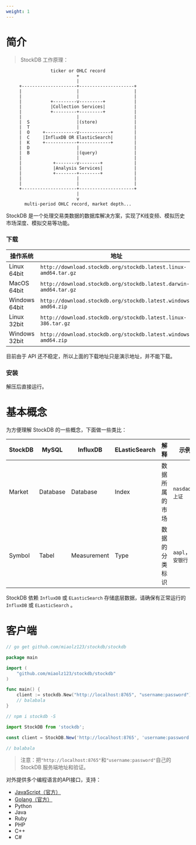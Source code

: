 ```yaml
---
weight: 1
---
```


# 简介

> StockDB 工作原理：

```
                 ticker or OHLC record
                           +
                           |
     +---------------------+---------------------+
     |                     |                     |
     |                     |                     |
     |           +---------v---------+           |
     |           |Collection Services|           |
     |           +---------+---------+           |
     |                     |                     |
     |  S                  |(store)              |
     |  T                  |                     |
     |  O     +------------v------------+        |
     |  C     |InfluxDB OR ElasticSearch|        |
     |  K     +------------+------------+        |
     |  D                  |                     |
     |  B                  |(query)              |
     |                     |                     |
     |            +--------v--------+            |
     |            |Analysis Services|            |
     |            +--------+--------+            |
     |                     |                     |
     |                     |                     |
     +---------------------+---------------------+
                           |
                           v
       multi-period OHLC record, market depth...
```

StockDB 是一个处理交易类数据的数据库解决方案，实现了K线变频、模拟历史市场深度、模拟交易等功能。

### 下载

| 操作系统 | 地址 |
| -------- | ---- |
| Linux 64bit | `http://download.stockdb.org/stockdb.latest.linux-amd64.tar.gz` |
| MacOS 64bit | `http://download.stockdb.org/stockdb.latest.darwin-amd64.tar.gz` |
| Windows 64bit | `http://download.stockdb.org/stockdb.latest.windows-amd64.zip` |
| Linux 32bit | `http://download.stockdb.org/stockdb.latest.linux-386.tar.gz` |
| Windows 32bit | `http://download.stockdb.org/stockdb.latest.windows-amd64.zip` |

<aside class="warning">
目前由于 API 还不稳定，所以上面的下载地址只是演示地址，并不能下载。
</aside>

### 安装

解压后直接运行。

# 基本概念

为方便理解 StockDB 的一些概念，下面做一些类比：

| StockDB | MySQL | InfluxDB | ELasticSearch | 解释 | 示例 |
| ------- | ----- | -------- | ------------- | ---- | ---- |
| Market | Database | Database | Index | 数据所属的市场 | `nasdaq`，`上证` |
| Symbol | Tabel | Measurement | Type | 数据的分类标识 | `aapl`，`平安银行` |

<aside class="warning">
StockDB 依赖 <code>InfluxDB</code> 或 <code>ELasticSearch</code> 存储底层数据，请确保有正常运行的 <code>InfluxDB</code> 或 <code>ELasticSearch</code> 。
</aside>

# 客户端

```go
// go get github.com/miaolz123/stockdb/stockdb

package main

import (
	"github.com/miaolz123/stockdb/stockdb"
)

func main() {
	client := stockdb.New("http://localhost:8765", "username:password")
	// balabala
}
```

```js
// npm i stockdb -S

import StockDB from 'stockdb';

const client = StockDB.New('http://localhost:8765', 'username:password');

// balabala
```

> 注意：把`"http://localhost:8765"`和`"username:password"`自己的 StockDB 服务端地址和验证。

对外提供多个编程语言的API接口，支持：

- [JavaScript（官方）](https://github.com/stockdb/stockdb-js)
- [Golang（官方）](https://github.com/miaolz123/stockdb/tree/master/stockdb)
- Python
- Java
- Ruby
- PHP
- C++
- C#
